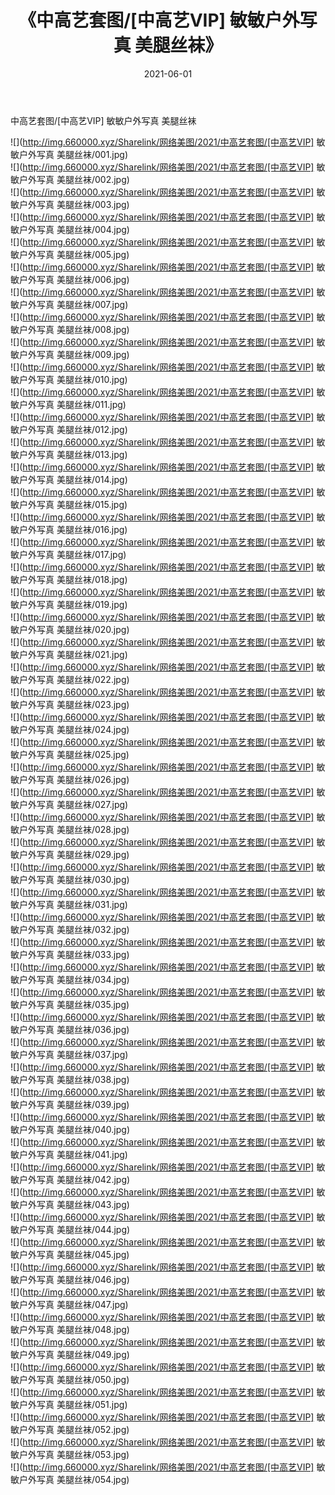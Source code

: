 ﻿---
layout: post
title:  《中高艺套图/[中高艺VIP] 敏敏户外写真 美腿丝袜》
date:   2021-06-01
img: http://img.660000.xyz/Sharelink/网络美图/2021/中高艺套图/[中高艺VIP] 敏敏户外写真 美腿丝袜/000.jpg
categories: [美女, 清纯, 唯美]
---

中高艺套图/[中高艺VIP] 敏敏户外写真 美腿丝袜

 ![](http://img.660000.xyz/Sharelink/网络美图/2021/中高艺套图/[中高艺VIP] 敏敏户外写真 美腿丝袜/001.jpg) <br>![](http://img.660000.xyz/Sharelink/网络美图/2021/中高艺套图/[中高艺VIP] 敏敏户外写真 美腿丝袜/002.jpg) <br>![](http://img.660000.xyz/Sharelink/网络美图/2021/中高艺套图/[中高艺VIP] 敏敏户外写真 美腿丝袜/003.jpg) <br>![](http://img.660000.xyz/Sharelink/网络美图/2021/中高艺套图/[中高艺VIP] 敏敏户外写真 美腿丝袜/004.jpg) <br>![](http://img.660000.xyz/Sharelink/网络美图/2021/中高艺套图/[中高艺VIP] 敏敏户外写真 美腿丝袜/005.jpg) <br>![](http://img.660000.xyz/Sharelink/网络美图/2021/中高艺套图/[中高艺VIP] 敏敏户外写真 美腿丝袜/006.jpg) <br>![](http://img.660000.xyz/Sharelink/网络美图/2021/中高艺套图/[中高艺VIP] 敏敏户外写真 美腿丝袜/007.jpg) <br>![](http://img.660000.xyz/Sharelink/网络美图/2021/中高艺套图/[中高艺VIP] 敏敏户外写真 美腿丝袜/008.jpg) <br>![](http://img.660000.xyz/Sharelink/网络美图/2021/中高艺套图/[中高艺VIP] 敏敏户外写真 美腿丝袜/009.jpg) <br>![](http://img.660000.xyz/Sharelink/网络美图/2021/中高艺套图/[中高艺VIP] 敏敏户外写真 美腿丝袜/010.jpg) <br>![](http://img.660000.xyz/Sharelink/网络美图/2021/中高艺套图/[中高艺VIP] 敏敏户外写真 美腿丝袜/011.jpg) <br>![](http://img.660000.xyz/Sharelink/网络美图/2021/中高艺套图/[中高艺VIP] 敏敏户外写真 美腿丝袜/012.jpg) <br>![](http://img.660000.xyz/Sharelink/网络美图/2021/中高艺套图/[中高艺VIP] 敏敏户外写真 美腿丝袜/013.jpg) <br>![](http://img.660000.xyz/Sharelink/网络美图/2021/中高艺套图/[中高艺VIP] 敏敏户外写真 美腿丝袜/014.jpg) <br>![](http://img.660000.xyz/Sharelink/网络美图/2021/中高艺套图/[中高艺VIP] 敏敏户外写真 美腿丝袜/015.jpg) <br>![](http://img.660000.xyz/Sharelink/网络美图/2021/中高艺套图/[中高艺VIP] 敏敏户外写真 美腿丝袜/016.jpg) <br>![](http://img.660000.xyz/Sharelink/网络美图/2021/中高艺套图/[中高艺VIP] 敏敏户外写真 美腿丝袜/017.jpg) <br>![](http://img.660000.xyz/Sharelink/网络美图/2021/中高艺套图/[中高艺VIP] 敏敏户外写真 美腿丝袜/018.jpg) <br>![](http://img.660000.xyz/Sharelink/网络美图/2021/中高艺套图/[中高艺VIP] 敏敏户外写真 美腿丝袜/019.jpg) <br>![](http://img.660000.xyz/Sharelink/网络美图/2021/中高艺套图/[中高艺VIP] 敏敏户外写真 美腿丝袜/020.jpg) <br>![](http://img.660000.xyz/Sharelink/网络美图/2021/中高艺套图/[中高艺VIP] 敏敏户外写真 美腿丝袜/021.jpg) <br>![](http://img.660000.xyz/Sharelink/网络美图/2021/中高艺套图/[中高艺VIP] 敏敏户外写真 美腿丝袜/022.jpg) <br>![](http://img.660000.xyz/Sharelink/网络美图/2021/中高艺套图/[中高艺VIP] 敏敏户外写真 美腿丝袜/023.jpg) <br>![](http://img.660000.xyz/Sharelink/网络美图/2021/中高艺套图/[中高艺VIP] 敏敏户外写真 美腿丝袜/024.jpg) <br>![](http://img.660000.xyz/Sharelink/网络美图/2021/中高艺套图/[中高艺VIP] 敏敏户外写真 美腿丝袜/025.jpg) <br>![](http://img.660000.xyz/Sharelink/网络美图/2021/中高艺套图/[中高艺VIP] 敏敏户外写真 美腿丝袜/026.jpg) <br>![](http://img.660000.xyz/Sharelink/网络美图/2021/中高艺套图/[中高艺VIP] 敏敏户外写真 美腿丝袜/027.jpg) <br>![](http://img.660000.xyz/Sharelink/网络美图/2021/中高艺套图/[中高艺VIP] 敏敏户外写真 美腿丝袜/028.jpg) <br>![](http://img.660000.xyz/Sharelink/网络美图/2021/中高艺套图/[中高艺VIP] 敏敏户外写真 美腿丝袜/029.jpg) <br>![](http://img.660000.xyz/Sharelink/网络美图/2021/中高艺套图/[中高艺VIP] 敏敏户外写真 美腿丝袜/030.jpg) <br>![](http://img.660000.xyz/Sharelink/网络美图/2021/中高艺套图/[中高艺VIP] 敏敏户外写真 美腿丝袜/031.jpg) <br>![](http://img.660000.xyz/Sharelink/网络美图/2021/中高艺套图/[中高艺VIP] 敏敏户外写真 美腿丝袜/032.jpg) <br>![](http://img.660000.xyz/Sharelink/网络美图/2021/中高艺套图/[中高艺VIP] 敏敏户外写真 美腿丝袜/033.jpg) <br>![](http://img.660000.xyz/Sharelink/网络美图/2021/中高艺套图/[中高艺VIP] 敏敏户外写真 美腿丝袜/034.jpg) <br>![](http://img.660000.xyz/Sharelink/网络美图/2021/中高艺套图/[中高艺VIP] 敏敏户外写真 美腿丝袜/035.jpg) <br>![](http://img.660000.xyz/Sharelink/网络美图/2021/中高艺套图/[中高艺VIP] 敏敏户外写真 美腿丝袜/036.jpg) <br>![](http://img.660000.xyz/Sharelink/网络美图/2021/中高艺套图/[中高艺VIP] 敏敏户外写真 美腿丝袜/037.jpg) <br>![](http://img.660000.xyz/Sharelink/网络美图/2021/中高艺套图/[中高艺VIP] 敏敏户外写真 美腿丝袜/038.jpg) <br>![](http://img.660000.xyz/Sharelink/网络美图/2021/中高艺套图/[中高艺VIP] 敏敏户外写真 美腿丝袜/039.jpg) <br>![](http://img.660000.xyz/Sharelink/网络美图/2021/中高艺套图/[中高艺VIP] 敏敏户外写真 美腿丝袜/040.jpg) <br>![](http://img.660000.xyz/Sharelink/网络美图/2021/中高艺套图/[中高艺VIP] 敏敏户外写真 美腿丝袜/041.jpg) <br>![](http://img.660000.xyz/Sharelink/网络美图/2021/中高艺套图/[中高艺VIP] 敏敏户外写真 美腿丝袜/042.jpg) <br>![](http://img.660000.xyz/Sharelink/网络美图/2021/中高艺套图/[中高艺VIP] 敏敏户外写真 美腿丝袜/043.jpg) <br>![](http://img.660000.xyz/Sharelink/网络美图/2021/中高艺套图/[中高艺VIP] 敏敏户外写真 美腿丝袜/044.jpg) <br>![](http://img.660000.xyz/Sharelink/网络美图/2021/中高艺套图/[中高艺VIP] 敏敏户外写真 美腿丝袜/045.jpg) <br>![](http://img.660000.xyz/Sharelink/网络美图/2021/中高艺套图/[中高艺VIP] 敏敏户外写真 美腿丝袜/046.jpg) <br>![](http://img.660000.xyz/Sharelink/网络美图/2021/中高艺套图/[中高艺VIP] 敏敏户外写真 美腿丝袜/047.jpg) <br>![](http://img.660000.xyz/Sharelink/网络美图/2021/中高艺套图/[中高艺VIP] 敏敏户外写真 美腿丝袜/048.jpg) <br>![](http://img.660000.xyz/Sharelink/网络美图/2021/中高艺套图/[中高艺VIP] 敏敏户外写真 美腿丝袜/049.jpg) <br>![](http://img.660000.xyz/Sharelink/网络美图/2021/中高艺套图/[中高艺VIP] 敏敏户外写真 美腿丝袜/050.jpg) <br>![](http://img.660000.xyz/Sharelink/网络美图/2021/中高艺套图/[中高艺VIP] 敏敏户外写真 美腿丝袜/051.jpg) <br>![](http://img.660000.xyz/Sharelink/网络美图/2021/中高艺套图/[中高艺VIP] 敏敏户外写真 美腿丝袜/052.jpg) <br>![](http://img.660000.xyz/Sharelink/网络美图/2021/中高艺套图/[中高艺VIP] 敏敏户外写真 美腿丝袜/053.jpg) <br>![](http://img.660000.xyz/Sharelink/网络美图/2021/中高艺套图/[中高艺VIP] 敏敏户外写真 美腿丝袜/054.jpg) <br>